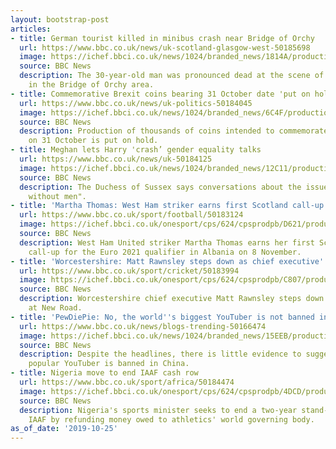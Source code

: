 ```yaml
---
layout: bootstrap-post
articles:
- title: German tourist killed in minibus crash near Bridge of Orchy
  url: https://www.bbc.co.uk/news/uk-scotland-glasgow-west-50185698
  image: https://ichef.bbci.co.uk/news/1024/branded_news/1814A/production/_109343689_mediaitem109343687.jpg
  source: BBC News
  description: The 30-year-old man was pronounced dead at the scene of the accident
    in the Bridge of Orchy area.
- title: Commemorative Brexit coins bearing 31 October date 'put on hold'
  url: https://www.bbc.co.uk/news/uk-politics-50184045
  image: https://ichef.bbci.co.uk/news/1024/branded_news/6C4F/production/_108272772_brexit_coin_967.jpg
  source: BBC News
  description: Production of thousands of coins intended to commemorate the UK's exit
    on 31 October is put on hold.
- title: Meghan lets Harry 'crash’ gender equality talks
  url: https://www.bbc.co.uk/news/uk-50184125
  image: https://ichef.bbci.co.uk/news/1024/branded_news/12C11/production/_109371867_reuters.jpg
  source: BBC News
  description: The Duchess of Sussex says conversations about the issue "can't happen
    without men".
- title: 'Martha Thomas: West Ham striker earns first Scotland call-up'
  url: https://www.bbc.co.uk/sport/football/50183124
  image: https://ichef.bbci.co.uk/onesport/cps/624/cpsprodpb/D621/production/_109371845_gettyimages-1168421597.jpg
  source: BBC News
  description: West Ham United striker Martha Thomas earns her first Scotland Women
    call-up for the Euro 2021 qualifier in Albania on 8 November.
- title: 'Worcestershire: Matt Rawnsley steps down as chief executive'
  url: https://www.bbc.co.uk/sport/cricket/50183994
  image: https://ichef.bbci.co.uk/onesport/cps/624/cpsprodpb/C807/production/_109370215_mr1.jpg
  source: BBC News
  description: Worcestershire chief executive Matt Rawnsley steps down as chief executive
    at New Road.
- title: 'PewDiePie: No, the world''s biggest YouTuber is not banned in China'
  url: https://www.bbc.co.uk/news/blogs-trending-50166474
  image: https://ichef.bbci.co.uk/news/1024/branded_news/15EEB/production/_109353898_18092315-9500-466d-9f84-0e527d41895d.jpg
  source: BBC News
  description: Despite the headlines, there is little evidence to suggest the huegly
    popular YouTuber is banned in China.
- title: Nigeria move to end IAAF cash row
  url: https://www.bbc.co.uk/sport/africa/50184474
  image: https://ichef.bbci.co.uk/onesport/cps/624/cpsprodpb/4DCD/production/_109371991_89969383.jpg
  source: BBC News
  description: Nigeria's sports minister seeks to end a two-year stand-off with the
    IAAF by refunding money owed to athletics' world governing body.
as_of_date: '2019-10-25'
---
```


